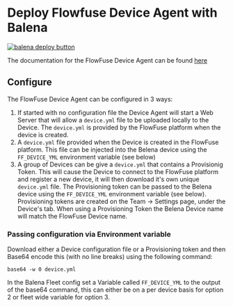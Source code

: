 # Deploy Flowfuse Device Agent with Balena

[![balena deploy button](https://www.balena.io/deploy.svg)](https://dashboard.balena-cloud.com/deploy?repoUrl=https://github.com/flowfuse/device-agent&https://raw.githubusercontent.com/flowfuse/device-agent/master/balena/balena.yml)

The documentation for the FlowFuse Device Agent can be found [here](https://flowfuse.com/docs/device-agent/introduction/)

## Configure

The FlowFuse Device Agent can be configured in 3 ways:

 1. If started with no configuration file the Device Agent will start a Web Server that will allow a `device.yml` file to be uploaded locally to the Device. The `device.yml` is provided by the FlowFuse platform when the device is created.
 2. A `device.yml` file provided when the Device is created in the FlowFuse platform. This file can be injected into the Belena device using the `FF_DEVICE_YML` environment variable (see below)
 3. A group of Devices can be give a `device.yml` that contains a Provisionig Token. This will cause the Device to connect to the FlowFuse platform and register a new device, it will then download it's own unique `device.yml` file. The Provisioning token can be passed to the Belena device using the `FF_DEVICE_YML` environment variable (see below). Provisioning tokens are created on the Team -> Settings page, under the Device's tab.
    When using a Provisioning Token the Belena Device name will match the FlowFuse Device name.

### Passing configuration via Environment variable

Download either a Device configuration file or a Provisioning token and then Base64 encode this (with no line breaks) using the following command:

```
base64 -w 0 device.yml
```

In the Balena Fleet config set a Variable called `FF_DEVICE_YML` to the output of the base64 command, this can either be on a per device basis for option 2 or fleet wide variable for option 3.

